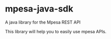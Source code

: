 # mpesa-java-sdk
A java library for the Mpesa REST API

This library will help you to easily use mpesa APIs.
